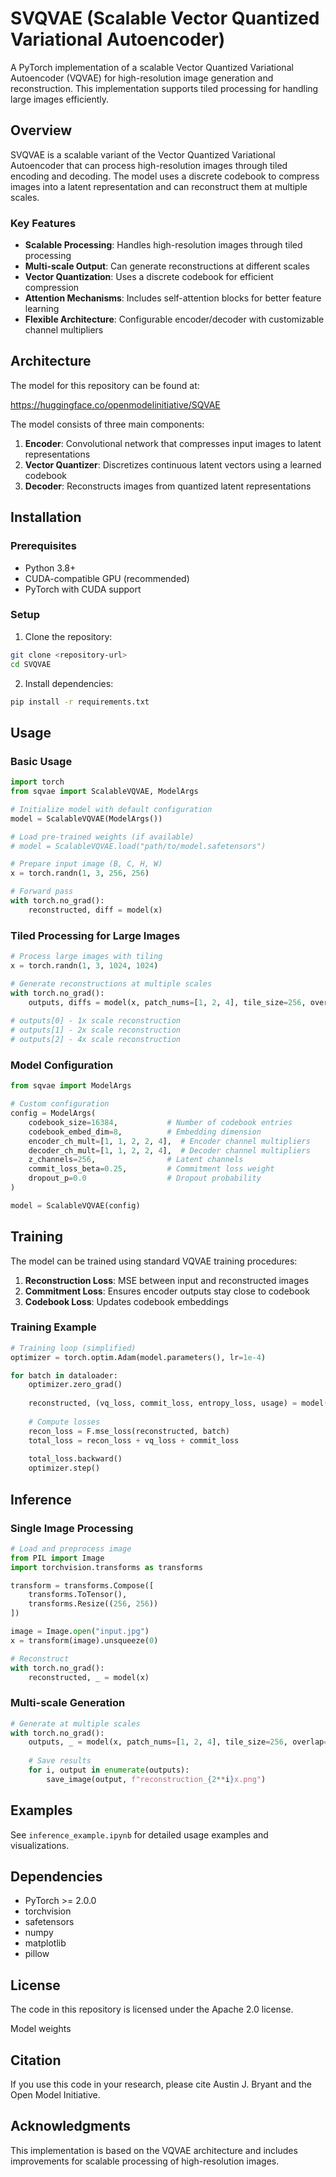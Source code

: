 # SVQVAE (Scalable Vector Quantized Variational Autoencoder)

A PyTorch implementation of a scalable Vector Quantized Variational Autoencoder (VQVAE) for high-resolution image generation and reconstruction. This implementation supports tiled processing for handling large images efficiently.

## Overview

SVQVAE is a scalable variant of the Vector Quantized Variational Autoencoder that can process high-resolution images through tiled encoding and decoding. The model uses a discrete codebook to compress images into a latent representation and can reconstruct them at multiple scales.

### Key Features

- **Scalable Processing**: Handles high-resolution images through tiled processing
- **Multi-scale Output**: Can generate reconstructions at different scales
- **Vector Quantization**: Uses a discrete codebook for efficient compression
- **Attention Mechanisms**: Includes self-attention blocks for better feature learning
- **Flexible Architecture**: Configurable encoder/decoder with customizable channel multipliers

## Architecture

The model for this repository can be found at:

https://huggingface.co/openmodelinitiative/SQVAE

The model consists of three main components:

1. **Encoder**: Convolutional network that compresses input images to latent representations
2. **Vector Quantizer**: Discretizes continuous latent vectors using a learned codebook
3. **Decoder**: Reconstructs images from quantized latent representations


## Installation

### Prerequisites

- Python 3.8+
- CUDA-compatible GPU (recommended)
- PyTorch with CUDA support

### Setup

1. Clone the repository:
```bash
git clone <repository-url>
cd SVQVAE
```

2. Install dependencies:
```bash
pip install -r requirements.txt
```

## Usage

### Basic Usage

```python
import torch
from sqvae import ScalableVQVAE, ModelArgs

# Initialize model with default configuration
model = ScalableVQVAE(ModelArgs())

# Load pre-trained weights (if available)
# model = ScalableVQVAE.load("path/to/model.safetensors")

# Prepare input image (B, C, H, W)
x = torch.randn(1, 3, 256, 256)

# Forward pass
with torch.no_grad():
    reconstructed, diff = model(x)
```

### Tiled Processing for Large Images

```python
# Process large images with tiling
x = torch.randn(1, 3, 1024, 1024)

# Generate reconstructions at multiple scales
with torch.no_grad():
    outputs, diffs = model(x, patch_nums=[1, 2, 4], tile_size=256, overlap=32)
    
# outputs[0] - 1x scale reconstruction
# outputs[1] - 2x scale reconstruction  
# outputs[2] - 4x scale reconstruction
```

### Model Configuration

```python
from sqvae import ModelArgs

# Custom configuration
config = ModelArgs(
    codebook_size=16384,           # Number of codebook entries
    codebook_embed_dim=8,          # Embedding dimension
    encoder_ch_mult=[1, 1, 2, 2, 4],  # Encoder channel multipliers
    decoder_ch_mult=[1, 1, 2, 2, 4],  # Decoder channel multipliers
    z_channels=256,                # Latent channels
    commit_loss_beta=0.25,         # Commitment loss weight
    dropout_p=0.0                  # Dropout probability
)

model = ScalableVQVAE(config)
```

## Training

The model can be trained using standard VQVAE training procedures:

1. **Reconstruction Loss**: MSE between input and reconstructed images
2. **Commitment Loss**: Ensures encoder outputs stay close to codebook
3. **Codebook Loss**: Updates codebook embeddings

### Training Example

```python
# Training loop (simplified)
optimizer = torch.optim.Adam(model.parameters(), lr=1e-4)

for batch in dataloader:
    optimizer.zero_grad()
    
    reconstructed, (vq_loss, commit_loss, entropy_loss, usage) = model(batch)
    
    # Compute losses
    recon_loss = F.mse_loss(reconstructed, batch)
    total_loss = recon_loss + vq_loss + commit_loss
    
    total_loss.backward()
    optimizer.step()
```

## Inference

### Single Image Processing

```python
# Load and preprocess image
from PIL import Image
import torchvision.transforms as transforms

transform = transforms.Compose([
    transforms.ToTensor(),
    transforms.Resize((256, 256))
])

image = Image.open("input.jpg")
x = transform(image).unsqueeze(0)

# Reconstruct
with torch.no_grad():
    reconstructed, _ = model(x)
```

### Multi-scale Generation

```python
# Generate at multiple scales
with torch.no_grad():
    outputs, _ = model(x, patch_nums=[1, 2, 4], tile_size=256, overlap=32)
    
    # Save results
    for i, output in enumerate(outputs):
        save_image(output, f"reconstruction_{2**i}x.png")
```

## Examples

See `inference_example.ipynb` for detailed usage examples and visualizations.

## Dependencies

- PyTorch >= 2.0.0
- torchvision
- safetensors
- numpy
- matplotlib
- pillow

## License

The code in this repository is licensed under the Apache 2.0 license.

Model weights

## Citation

If you use this code in your research, please cite Austin J. Bryant and the Open Model Initiative.

## Acknowledgments

This implementation is based on the VQVAE architecture and includes improvements for scalable processing of high-resolution images.